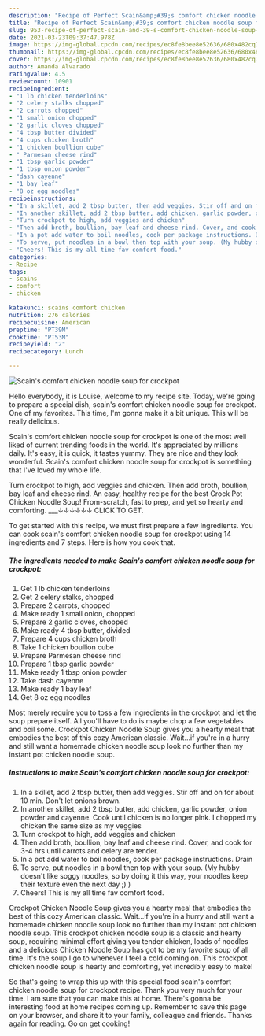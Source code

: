 ```yaml
---
description: "Recipe of Perfect Scain&amp;#39;s comfort chicken noodle soup for crockpot"
title: "Recipe of Perfect Scain&amp;#39;s comfort chicken noodle soup for crockpot"
slug: 953-recipe-of-perfect-scain-and-39-s-comfort-chicken-noodle-soup-for-crockpot
date: 2021-03-23T09:37:47.978Z
image: https://img-global.cpcdn.com/recipes/ec8fe8bee8e52636/680x482cq70/scains-comfort-chicken-noodle-soup-for-crockpot-recipe-main-photo.jpg
thumbnail: https://img-global.cpcdn.com/recipes/ec8fe8bee8e52636/680x482cq70/scains-comfort-chicken-noodle-soup-for-crockpot-recipe-main-photo.jpg
cover: https://img-global.cpcdn.com/recipes/ec8fe8bee8e52636/680x482cq70/scains-comfort-chicken-noodle-soup-for-crockpot-recipe-main-photo.jpg
author: Amanda Alvarado
ratingvalue: 4.5
reviewcount: 10901
recipeingredient:
- "1 lb chicken tenderloins"
- "2 celery stalks chopped"
- "2 carrots chopped"
- "1 small onion chopped"
- "2 garlic cloves chopped"
- "4 tbsp butter divided"
- "4 cups chicken broth"
- "1 chicken boullion cube"
- " Parmesan cheese rind"
- "1 tbsp garlic powder"
- "1 tbsp onion powder"
- "dash cayenne"
- "1 bay leaf"
- "8 oz egg noodles"
recipeinstructions:
- "In a skillet, add 2 tbsp butter, then add veggies. Stir off and on for about 10 min. Don&#39;t let onions brown."
- "In another skillet, add 2 tbsp butter, add chicken, garlic powder, onion powder and cayenne. Cook until chicken is no longer pink. I chopped my chicken the same size as my veggies"
- "Turn crockpot to high, add veggies and chicken"
- "Then add broth, boullion, bay leaf and cheese rind. Cover, and cook for 3-4 hrs until carrots and celery are tender."
- "In a pot add water to boil noodles, cook per package instructions. Drain"
- "To serve, put noodles in a bowl then top with your soup. (My hubby doesn&#39;t like soggy noodles, so by doing it this way, your noodles keep their texture even the next day ;) )"
- "Cheers! This is my all time fav comfort food."
categories:
- Recipe
tags:
- scains
- comfort
- chicken

katakunci: scains comfort chicken 
nutrition: 276 calories
recipecuisine: American
preptime: "PT39M"
cooktime: "PT53M"
recipeyield: "2"
recipecategory: Lunch

---
```



![Scain&#39;s comfort chicken noodle soup for crockpot](https://img-global.cpcdn.com/recipes/ec8fe8bee8e52636/680x482cq70/scains-comfort-chicken-noodle-soup-for-crockpot-recipe-main-photo.jpg)

Hello everybody, it is Louise, welcome to my recipe site. Today, we're going to prepare a special dish, scain&#39;s comfort chicken noodle soup for crockpot. One of my favorites. This time, I'm gonna make it a bit unique. This will be really delicious.

Scain&#39;s comfort chicken noodle soup for crockpot is one of the most well liked of current trending foods in the world. It's appreciated by millions daily. It's easy, it is quick, it tastes yummy. They are nice and they look wonderful. Scain&#39;s comfort chicken noodle soup for crockpot is something that I've loved my whole life.

Turn crockpot to high, add veggies and chicken. Then add broth, boullion, bay leaf and cheese rind. An easy, healthy recipe for the best Crock Pot Chicken Noodle Soup! From-scratch, fast to prep, and yet so hearty and comforting. ___↓↓↓↓↓↓ CLICK TO GET.


To get started with this recipe, we must first prepare a few ingredients. You can cook scain&#39;s comfort chicken noodle soup for crockpot using 14 ingredients and 7 steps. Here is how you cook that.

<!--inarticleads1-->

##### The ingredients needed to make Scain&#39;s comfort chicken noodle soup for crockpot:

1. Get 1 lb chicken tenderloins
1. Get 2 celery stalks, chopped
1. Prepare 2 carrots, chopped
1. Make ready 1 small onion, chopped
1. Prepare 2 garlic cloves, chopped
1. Make ready 4 tbsp butter, divided
1. Prepare 4 cups chicken broth
1. Take 1 chicken boullion cube
1. Prepare  Parmesan cheese rind
1. Prepare 1 tbsp garlic powder
1. Make ready 1 tbsp onion powder
1. Take dash cayenne
1. Make ready 1 bay leaf
1. Get 8 oz egg noodles


Most merely require you to toss a few ingredients in the crockpot and let the soup prepare itself. All you&#39;ll have to do is maybe chop a few vegetables and boil some. Crockpot Chicken Noodle Soup gives you a hearty meal that embodies the best of this cozy American classic. Wait…if you&#39;re in a hurry and still want a homemade chicken noodle soup look no further than my instant pot chicken noodle soup. 

<!--inarticleads2-->

##### Instructions to make Scain&#39;s comfort chicken noodle soup for crockpot:

1. In a skillet, add 2 tbsp butter, then add veggies. Stir off and on for about 10 min. Don&#39;t let onions brown.
1. In another skillet, add 2 tbsp butter, add chicken, garlic powder, onion powder and cayenne. Cook until chicken is no longer pink. I chopped my chicken the same size as my veggies
1. Turn crockpot to high, add veggies and chicken
1. Then add broth, boullion, bay leaf and cheese rind. Cover, and cook for 3-4 hrs until carrots and celery are tender.
1. In a pot add water to boil noodles, cook per package instructions. Drain
1. To serve, put noodles in a bowl then top with your soup. (My hubby doesn&#39;t like soggy noodles, so by doing it this way, your noodles keep their texture even the next day ;) )
1. Cheers! This is my all time fav comfort food.


Crockpot Chicken Noodle Soup gives you a hearty meal that embodies the best of this cozy American classic. Wait…if you&#39;re in a hurry and still want a homemade chicken noodle soup look no further than my instant pot chicken noodle soup. This crockpot chicken noodle soup is a classic and hearty soup, requiring minimal effort giving you tender chicken, loads of noodles and a delicious Chicken Noodle Soup has got to be my favorite soup of all time. It&#39;s the soup I go to whenever I feel a cold coming on. This crockpot chicken noodle soup is hearty and comforting, yet incredibly easy to make! 

So that's going to wrap this up with this special food scain&#39;s comfort chicken noodle soup for crockpot recipe. Thank you very much for your time. I am sure that you can make this at home. There's gonna be interesting food at home recipes coming up. Remember to save this page on your browser, and share it to your family, colleague and friends. Thanks again for reading. Go on get cooking!
